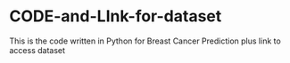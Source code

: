 # CODE-and-LInk-for-dataset
This is the code written in Python for Breast Cancer Prediction plus link to access dataset
